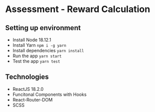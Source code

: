 # Assessment - Reward Calculation

## Setting up environment

- Install Node 18.12.1
- Install Yarn `npm i -g yarn`
- Install dependencies `yarn install`
- Run the app `yarn start`
- Test the app `yarn test`

## Technologies

- ReactJS 18.2.0
- Funcitonal Components with Hooks
- React-Router-DOM
- SCSS
